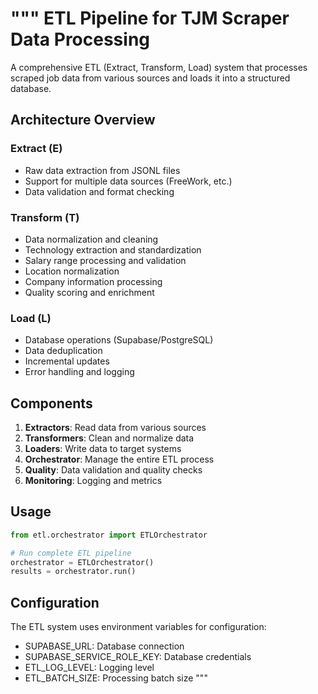 """
ETL Pipeline for TJM Scraper Data Processing
============================================

A comprehensive ETL (Extract, Transform, Load) system that processes
scraped job data from various sources and loads it into a structured database.

## Architecture Overview

### Extract (E)
- Raw data extraction from JSONL files
- Support for multiple data sources (FreeWork, etc.)
- Data validation and format checking

### Transform (T)
- Data normalization and cleaning
- Technology extraction and standardization
- Salary range processing and validation
- Location normalization
- Company information processing
- Quality scoring and enrichment

### Load (L)
- Database operations (Supabase/PostgreSQL)
- Data deduplication
- Incremental updates
- Error handling and logging

## Components

1. **Extractors**: Read data from various sources
2. **Transformers**: Clean and normalize data
3. **Loaders**: Write data to target systems
4. **Orchestrator**: Manage the entire ETL process
5. **Quality**: Data validation and quality checks
6. **Monitoring**: Logging and metrics

## Usage

```python
from etl.orchestrator import ETLOrchestrator

# Run complete ETL pipeline
orchestrator = ETLOrchestrator()
results = orchestrator.run()
```

## Configuration

The ETL system uses environment variables for configuration:
- SUPABASE_URL: Database connection
- SUPABASE_SERVICE_ROLE_KEY: Database credentials
- ETL_LOG_LEVEL: Logging level
- ETL_BATCH_SIZE: Processing batch size
"""
